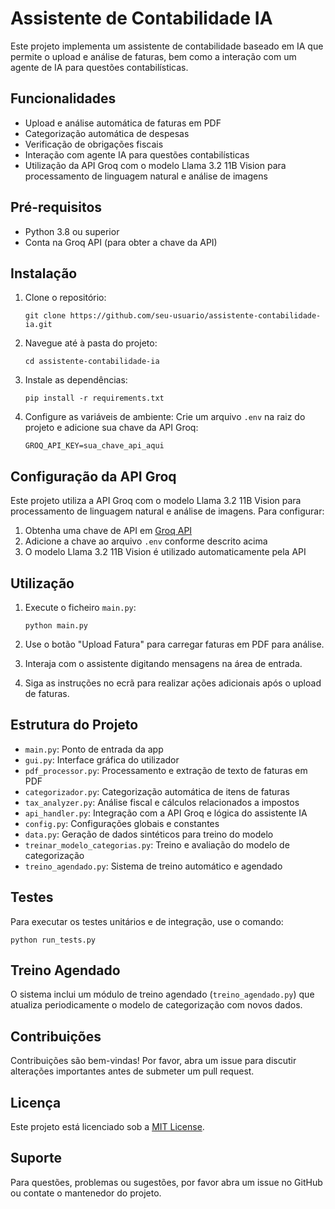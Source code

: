# Assistente de Contabilidade IA

Este projeto implementa um assistente de contabilidade baseado em IA que permite o upload e análise de faturas, bem como a interação com um agente de IA para questões contabilísticas.

## Funcionalidades

- Upload e análise automática de faturas em PDF
- Categorização automática de despesas
- Verificação de obrigações fiscais
- Interação com agente IA para questões contabilísticas
- Utilização da API Groq com o modelo Llama 3.2 11B Vision para processamento de linguagem natural e análise de imagens

## Pré-requisitos

- Python 3.8 ou superior
- Conta na Groq API (para obter a chave da API)

## Instalação

1. Clone o repositório:
   ```
   git clone https://github.com/seu-usuario/assistente-contabilidade-ia.git
   ```

2. Navegue até à pasta do projeto:
   ```
   cd assistente-contabilidade-ia
   ```

3. Instale as dependências:
   ```
   pip install -r requirements.txt
   ```

4. Configure as variáveis de ambiente:
   Crie um arquivo `.env` na raiz do projeto e adicione sua chave da API Groq:
   ```
   GROQ_API_KEY=sua_chave_api_aqui
   ```

## Configuração da API Groq

Este projeto utiliza a API Groq com o modelo Llama 3.2 11B Vision para processamento de linguagem natural e análise de imagens. Para configurar:

1. Obtenha uma chave de API em [Groq API](https://console.groq.com/)
2. Adicione a chave ao arquivo `.env` conforme descrito acima
3. O modelo Llama 3.2 11B Vision é utilizado automaticamente pela API

## Utilização

1. Execute o ficheiro `main.py`:
   ```
   python main.py
   ```

2. Use o botão "Upload Fatura" para carregar faturas em PDF para análise.
3. Interaja com o assistente digitando mensagens na área de entrada.
4. Siga as instruções no ecrã para realizar ações adicionais após o upload de faturas.

## Estrutura do Projeto

- `main.py`: Ponto de entrada da app
- `gui.py`: Interface gráfica do utilizador
- `pdf_processor.py`: Processamento e extração de texto de faturas em PDF
- `categorizador.py`: Categorização automática de itens de faturas
- `tax_analyzer.py`: Análise fiscal e cálculos relacionados a impostos
- `api_handler.py`: Integração com a API Groq e lógica do assistente IA
- `config.py`: Configurações globais e constantes
- `data.py`: Geração de dados sintéticos para treino do modelo
- `treinar_modelo_categorias.py`: Treino e avaliação do modelo de categorização
- `treino_agendado.py`: Sistema de treino automático e agendado

## Testes

Para executar os testes unitários e de integração, use o comando:
```
python run_tests.py
```

## Treino Agendado

O sistema inclui um módulo de treino agendado (`treino_agendado.py`) que atualiza periodicamente o modelo de categorização com novos dados.

## Contribuições

Contribuições são bem-vindas! Por favor, abra um issue para discutir alterações importantes antes de submeter um pull request.

## Licença

Este projeto está licenciado sob a [MIT License](LICENSE).

## Suporte

Para questões, problemas ou sugestões, por favor abra um issue no GitHub ou contate o mantenedor do projeto.
